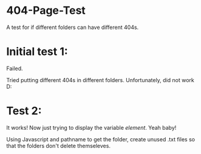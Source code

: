 # 404-Page-Test
A test for if different folders can have different 404s.

# Initial test 1:
  Failed.
  
  Tried putting different 404s in different folders. Unfortunately, did not work D:
  
# Test 2:
  It works!
  Now just trying to display the variable *element*. Yeah baby!
  
  Using Javascript and pathname to get the folder, create unused .txt files so that the folders don't delete themseleves.
